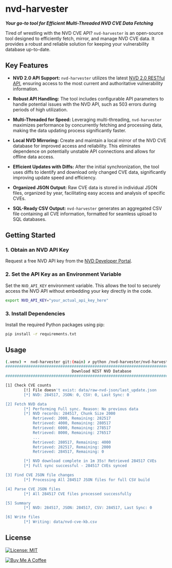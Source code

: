 # nvd-harvester

_**Your go-to tool for Efficient Multi-Threaded NVD CVE Data Fetching**_

Tired of wrestling with the NVD CVE API? `nvd-harvester` is an open-source tool designed to efficiently fetch, mirror, and manage NVD CVE data. It provides a robust and reliable solution for keeping your vulnerability database up-to-date.

## Key Features

* **NVD 2.0 API Support:**  `nvd-harvester` utilizes the latest [NVD 2.0 RESTful API](https://nvd.nist.gov/developers/vulnerabilities), ensuring access to the most current and authoritative vulnerability information.

* **Robust API Handling:**  The tool includes configurable API parameters to handle potential issues with the NVD API, such as 503 errors during periods of high utilization.

* **Multi-Threaded for Speed:**  Leveraging multi-threading, `nvd-harvester` maximizes performance by concurrently fetching and processing data, making the data updating process significantly faster.

* **Local NVD Mirroring:**  Create and maintain a local mirror of the NVD CVE database for improved access and reliability. This eliminates dependence on potentially unstable API connections and allows for offline data access.

* **Efficient Updates with Diffs:**  After the initial synchronization, the tool uses diffs to identify and download only changed CVE data, significantly improving update speed and efficiency.

* **Organized JSON Output:**  Raw CVE data is stored in individual JSON files, organized by year, facilitating easy access and analysis of specific CVEs.

* **SQL-Ready CSV Output:**  `nvd-harvester` generates an aggregated CSV file containing all CVE information, formatted for seamless upload to SQL databases.

## Getting Started

### 1. Obtain an NVD API Key

   Request a free NVD API key from the [NVD Developer Portal](https://nvd.nist.gov/developers/request-an-api-key).

### 2. Set the API Key as an Environment Variable

   Set the `NVD_API_KEY` environment variable.  This allows the tool to securely access the NVD API without embedding your key directly in the code.

   ```bash
   export NVD_API_KEY="your_actual_api_key_here"
   ```

### 3. Install Dependencies

Install the required Python packages using pip:

   ```bash
   pip install -r requirements.txt
   ```

## Usage

```bash
(.venv) ➜  nvd-harvester git:(main) ✗ python /nvd-harvester/nvd-harvester.py
#####################################################################################
                             Download NIST NVD Database                             
#####################################################################################

[1] Check CVE counts
        [!] File doesn't exist: data/raw-nvd-json/last_update.json
        [*] NVD: 284517, JSON: 0, CSV: 0, Last Sync: 0

[2] Fetch NVD data
        [*] Performing Full sync. Reason: No previous data
        [*] NVD records: 284517, Chunk Size 2000
            Retrieved: 2000, Remaining: 282517
            Retrieved: 4000, Remaining: 280517
            Retrieved: 6000, Remaining: 278517
            Retrieved: 8000, Remaining: 276517
            ...
            Retrieved: 280517, Remaining: 4000
            Retrieved: 282517, Remaining: 2000
            Retrieved: 284517, Remaining: 0

        [*] NVD download complete in 1m 35s! Retrieved 284517 CVEs
        [*] Full sync successful - 284517 CVEs synced

[3] Find CVE JSON file changes
        [*] Processing All 284517 JSON files for full CSV build

[4] Parse CVE JSON files
        [*] All 284517 CVE files processed successfully

[5] Summary
        [*] NVD: 284517, JSON: 284517, CSV: 284517, Last Sync: 0

[6] Write files
        [*] Writing: data/nvd-cve-kb.csv
```

## License

[![License: MIT](https://img.shields.io/badge/License-MIT-yellow.svg)](https://opensource.org/licenses/MIT)

[![Buy Me A Coffee](https://cdn.buymeacoffee.com/buttons/default-orange.png)](https://www.buymeacoffee.com/bgx4k3p)
